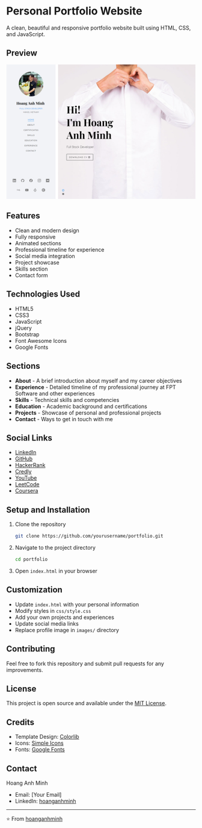 # Personal Portfolio Website

A clean, beautiful and responsive portfolio website built using HTML, CSS, and JavaScript.

## Preview

![Preview](images/preview.png)

## Features

- Clean and modern design
- Fully responsive
- Animated sections
- Professional timeline for experience
- Social media integration
- Project showcase
- Skills section
- Contact form

## Technologies Used

- HTML5
- CSS3
- JavaScript
- jQuery
- Bootstrap
- Font Awesome Icons
- Google Fonts

## Sections

- **About** - A brief introduction about myself and my career objectives
- **Experience** - Detailed timeline of my professional journey at FPT Software and other experiences
- **Skills** - Technical skills and competencies
- **Education** - Academic background and certifications
- **Projects** - Showcase of personal and professional projects
- **Contact** - Ways to get in touch with me

## Social Links

- [LinkedIn](https://linkedin.com/in/hoanganhminh/)
- [GitHub](https://github.com/YourGitHub)
- [HackerRank](https://www.hackerrank.com/hoanganhminh1201)
- [Credly](https://www.credly.com/users/hoanganhminh)
- [YouTube](https://youtube.com/c/@TheBattleCatsVietNam)
- [LeetCode](https://leetcode.com/u/hoanganhminh/)
- [Coursera](https://www.coursera.org/user/d288bdeabfee27414144f68200e879fc)

## Setup and Installation

1. Clone the repository
   ```bash
   git clone https://github.com/yourusername/portfolio.git
   ```

2. Navigate to the project directory
   ```bash
   cd portfolio
   ```

3. Open `index.html` in your browser

## Customization

- Update `index.html` with your personal information
- Modify styles in `css/style.css`
- Add your own projects and experiences
- Update social media links
- Replace profile image in `images/` directory

## Contributing

Feel free to fork this repository and submit pull requests for any improvements.

## License

This project is open source and available under the [MIT License](LICENSE).

## Credits

- Template Design: [Colorlib](https://colorlib.com)
- Icons: [Simple Icons](https://simpleicons.org/)
- Fonts: [Google Fonts](https://fonts.google.com/)

## Contact

Hoang Anh Minh
- Email: [Your Email]
- LinkedIn: [hoanganhminh](https://linkedin.com/in/hoanganhminh/)

---

⭐️ From [hoanganhminh](https://github.com/yourusername)
